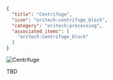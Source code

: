 ```json
{
  "title": "Centrifuge",
  "icon": "oritech:centrifuge_block",
  "category": "oritech:processing",
  "associated_items": [
    "oritech:centrifuge_block"
  ]
}
```

![Centrifuge](oritech:textures/book/centrifuge.png,fit)

TBD